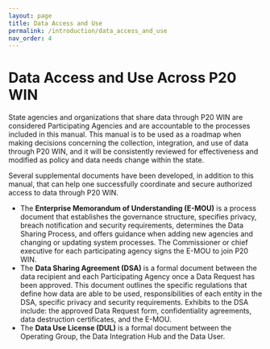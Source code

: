 ```yaml
---
layout: page
title: Data Access and Use
permalink: /introduction/data_access_and_use
nav_order: 4
---
```


# Data Access and Use Across P20 WIN 
State agencies and organizations that share data through P20 WIN are considered Participating Agencies and are accountable to the processes included in this manual. This manual is to be used as a roadmap when making decisions concerning the collection, integration, and use of data through P20 WIN, and it will be consistently reviewed for effectiveness and modified as policy and data needs change within the state.

Several supplemental documents have been developed, in addition to this manual, that can help one successfully coordinate and secure authorized access to data through P20 WIN.  

- The **Enterprise Memorandum of Understanding (E-MOU)** is a process document that establishes the governance structure, specifies privacy, breach notification and security requirements, determines the Data Sharing Process, and offers guidance when adding new agencies and changing or updating system processes. The Commissioner or chief executive for each participating agency signs the E-MOU to join P20 WIN.
- The **Data Sharing Agreement (DSA)** is a formal document between the data recipient and each Participating Agency once a Data Request has been approved. This document outlines the specific regulations that define how data are able to be used, responsibilities of each entity in the DSA, specific privacy and security requirements. Exhibits to the DSA include: the approved Data Request form, confidentiality agreements, data destruction certificates, and the E-MOU.
- The **Data Use License (DUL)** is a formal document between the Operating Group, the Data Integration Hub and the Data User. 

